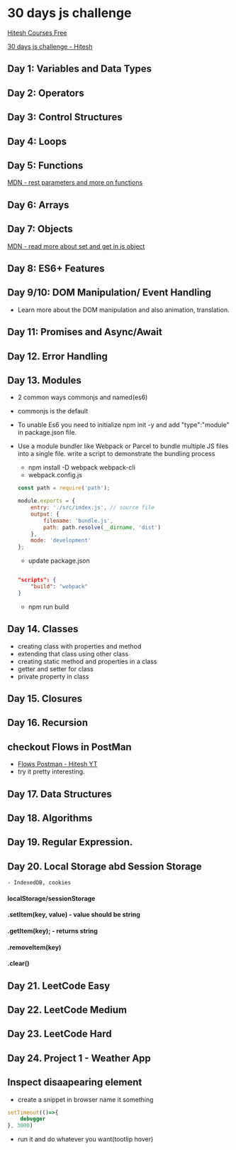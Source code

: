 # 30 days js challenge
[Hitesh Courses Free](https://courses.chaicode.com/learn)

[30 days js challenge - Hitesh](https://courses.chaicode.com/learn/home/30-days-of-Javascript-challenge/)

## Day 1: Variables and Data Types
## Day 2: Operators
## Day 3: Control Structures
## Day 4: Loops
## Day 5: Functions

[MDN - rest parameters and more on functions](https://developer.mozilla.org/en-US/docs/Web/JavaScript/Reference/Functions/rest_parameters)
## Day 6: Arrays
## Day 7: Objects

[MDN - read more about set and get in js object](https://developer.mozilla.org/en-US/docs/Web/JavaScript/Reference/Functions/set)

## Day 8: ES6+ Features

## Day 9/10: DOM Manipulation/ Event Handling

- Learn more about the DOM manipulation and also animation, translation.

## Day 11: Promises and Async/Await

## Day 12. Error Handling

## Day 13. Modules

- 2 common ways commonjs and named(es6)

- commonjs is the default
- To unable Es6 you need to initialize npm init -y and add "type":"module" in package.json file.

- Use a module bundler like Webpack or Parcel to bundle multiple JS files into a single file. write a script to demonstrate the bundling process

    - npm install -D webpack webpack-cli
    - webpack.config.js
    ```js
    const path = require('path');

    module.exports = {
        entry: './src/index.js', // source file
        output: {
            filename: 'bundle.js',
            path: path.resolve(__dirname, 'dist')
        },
        mode: 'development'
    };

    ```
    - update package.json
    ```json

    "scripts": {
        "build": "webpack"
    }

    ```
    - npm run build

## Day 14. Classes

- creating class with properties and method
- extending that class using other class
- creating static method and properties in a class
- getter and setter for class
- private property in class

## Day 15. Closures 
## Day 16. Recursion


## checkout Flows in PostMan
- [Flows Postman - Hitesh YT](https://youtu.be/73xrwXL_DMA)
- try it pretty interesting.

## Day 17. Data Structures
## Day 18. Algorithms
## Day 19. Regular Expression.
## Day 20. Local Storage abd Session Storage
    - IndexedDB, cookies

#### localStorage/sessionStorage
#### .setItem(key, value) - value should be string
#### .getItem(key); - returns string
#### .removeItem(key)
#### .clear()


## Day 21. LeetCode Easy
## Day 22. LeetCode Medium
## Day 23. LeetCode Hard
## Day 24. Project 1 - Weather App


## Inspect disaapearing element

- create a snippet in browser name it something
```js
setTimeout(()=>{
    debugger
}, 3000)
```
- run it and do whatever you want(tootlip hover)